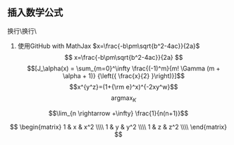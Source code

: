 ## 插入数学公式
换行\\换行\\
1. 使用GitHub with MathJax $x=\frac{-b\pm\sqrt{b^2-4ac}}{2a}$
$$
x=\frac{-b\pm\sqrt{b^2-4ac}}{2a}
$$
$$[J_\alpha(x) = \sum_{m=0}^\infty \frac{(-1)^m}{m! \Gamma (m + \alpha + 1)} {\left({ \frac{x}{2} }\right)}]$$
$$x^{y^z}=(1+{\rm e}^x)^{-2xy^w}$$
$$\mathop{argmax}_{K}$$

$$\lim_{n \rightarrow +\infty} \frac{1}{n(n+1)}$$

$$
\begin{matrix}
1 & x & x^2 \\\\
1 & y & y^2 \\\\
1 & z & z^2 \\\\
\end{matrix}
$$
